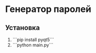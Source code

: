 # Генератор паролей
<h2>Установка</h2>
<ol>
    <li>```pip install pyqt5```</li>
    <li>```python main.py```</li>
</ol>